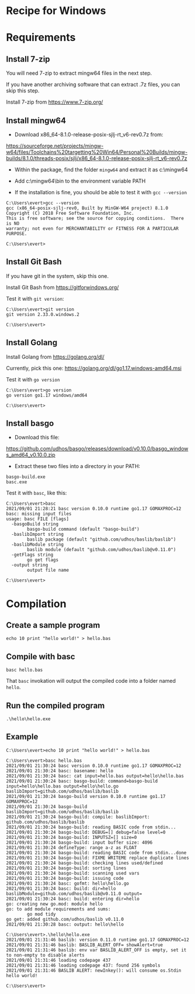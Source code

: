 # Recipe for Windows

# Requirements

## Install 7-zip

You will need 7-zip to extract mingw64 files in the next step.

If you have another archiving software that can extract .7z files, you can skip this step.

Install 7-zip from https://www.7-zip.org/

## Install mingw64

- Download x86_64-8.1.0-release-posix-sjlj-rt_v6-rev0.7z from:

https://sourceforge.net/projects/mingw-w64/files/Toolchains%20targetting%20Win64/Personal%20Builds/mingw-builds/8.1.0/threads-posix/sjlj/x86_64-8.1.0-release-posix-sjlj-rt_v6-rev0.7z

- Within the package, find the folder `mingw64` and extract it as c:\mingw64

- Add c:\mingw64\bin to the environment variable PATH

- If the installation is fine, you should be able to test it with `gcc --version`

```
C:\Users\evert>gcc --version
gcc (x86_64-posix-sjlj-rev0, Built by MinGW-W64 project) 8.1.0
Copyright (C) 2018 Free Software Foundation, Inc.
This is free software; see the source for copying conditions.  There is NO
warranty; not even for MERCHANTABILITY or FITNESS FOR A PARTICULAR PURPOSE.

C:\Users\evert>
```

## Install Git Bash

If you have git in the system, skip this one.

Install Git Bash from https://gitforwindows.org/

Test it with `git version`:

```
C:\Users\evert>git version
git version 2.33.0.windows.2

C:\Users\evert>
```

## Install Golang

Install Golang from https://golang.org/dl/

Currently, pick this one: https://golang.org/dl/go1.17.windows-amd64.msi

Test it with `go version`

```
C:\Users\evert>go version
go version go1.17 windows/amd64

C:\Users\evert>
```

## Install basgo

- Download this file:

https://github.com/udhos/basgo/releases/download/v0.10.0/basgo_windows_amd64_v0.10.0.zip

- Extract these two files into a directory in your PATH:

```
basgo-build.exe
basc.exe
```

Test it with `basc`, like this:

```
C:\Users\evert>basc
2021/09/01 21:28:21 basc version 0.10.0 runtime go1.17 GOMAXPROC=12
basc: missing input files
usage: basc FILE [flags]
  -basgoBuild string
        basgo-build command (default "basgo-build")
  -baslibImport string
        baslib package (default "github.com/udhos/baslib/baslib")
  -baslibModule string
        baslib module (default "github.com/udhos/baslib@v0.11.0")
  -getFlags string
        go get flags
  -output string
        output file name

C:\Users\evert>
```

# Compilation

## Create a sample program

    echo 10 print "hello world!" > hello.bas

## Compile with basc

    basc hello.bas

That `basc` invokation will output the compiled code into a folder named `hello`.

## Run the compiled program

    .\hello\hello.exe

## Example

```
C:\Users\evert>echo 10 print "hello world!" > hello.bas

C:\Users\evert>basc hello.bas
2021/09/01 21:30:24 basc version 0.10.0 runtime go1.17 GOMAXPROC=12
2021/09/01 21:30:24 basc: basename: hello
2021/09/01 21:30:24 basc: cat input=hello.bas output=hello\hello.bas
2021/09/01 21:30:24 basc: basgo-build: command=basgo-build input=hello\hello.bas output=hello\hello.go baslibImport=github.com/udhos/baslib/baslib
2021/09/01 21:30:24 basgo-build version 0.10.0 runtime go1.17 GOMAXPROC=12
2021/09/01 21:30:24 basgo-build baslibImport=github.com/udhos/baslib/baslib
2021/09/01 21:30:24 basgo-build: compile: baslibImport: github.com/udhos/baslib/baslib
2021/09/01 21:30:24 basgo-build: reading BASIC code from stdin...
2021/09/01 21:30:24 basgo-build: DEBUG=[] debug=false level=0
2021/09/01 21:30:24 basgo-build: INPUTSZ=[] size=0
2021/09/01 21:30:24 basgo-build: input buffer size: 4096
2021/09/01 21:30:24 defineType: range a-z as FLOAT
2021/09/01 21:30:24 basgo-build: reading BASIC code from stdin...done
2021/09/01 21:30:24 basgo-build: FIXME WRITEME replace duplicate lines
2021/09/01 21:30:24 basgo-build: checking lines used/defined
2021/09/01 21:30:24 basgo-build: sorting lines
2021/09/01 21:30:24 basgo-build: scanning used vars
2021/09/01 21:30:24 basgo-build: issuing code
2021/09/01 21:30:24 basc: gofmt: hello\hello.go
2021/09/01 21:30:24 basc: build: dir=hello baslibModule=github.com/udhos/baslib@v0.11.0 output=
2021/09/01 21:30:24 basc: build: entering dir=hello
go: creating new go.mod: module hello
go: to add module requirements and sums:
        go mod tidy
go get: added github.com/udhos/baslib v0.11.0
2021/09/01 21:30:28 basc: output: hello\hello

C:\Users\evert>.\hello\hello.exe
2021/09/01 21:31:46 baslib: version 0.11.0 runtime go1.17 GOMAXPROC=12
2021/09/01 21:31:46 baslib: BASLIB_ALERT_OFF= showAlert=true
2021/09/01 21:31:46 baslib: env var BASLIB_ALERT_OFF is empty, set it to non-empty to disable alerts
2021/09/01 21:31:46 loading codepage 437
2021/09/01 21:31:46 loading codepage 437: found 256 symbols
2021/09/01 21:31:46 BASLIB ALERT: newInkey(): will consume os.Stdin
hello world!

C:\Users\evert>
```
